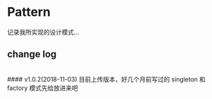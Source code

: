 # Pattern
记录我所实现的设计模式...

## change log
<br>
#### v1.0.2(2018-11-03)  
目前上传版本，好几个月前写过的 singleton 和 factory 模式先给放进来吧

